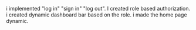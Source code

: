i implemented "log in" "sign in" "log out".
I created role based authorization.
i created dynamic dashboard bar based on the role. 
i made the home page dynamic. 
